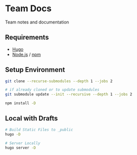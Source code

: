 # Team Docs

Team notes and documentation

## Requirements

* [Hugo](https://gohugo.io/)
* [Node.js](https://nodejs.org) / [npm](https://www.npmjs.com/)

## Setup Environment

```bash
git clone --recurse-submodules --depth 1 --jobs 2

# if already cloned or to update submodules
git submodule update --init --recursive --depth 1 --jobs 2

npm install -D
```

## Local with Drafts

```bash
# Build Static Files to _public
hugo -D

# Server Locally
hugo server -D
```
